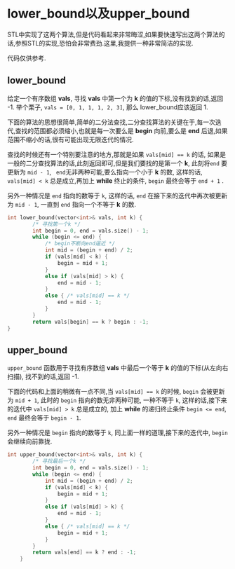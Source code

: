 # lower_bound以及upper_bound

STL中实现了这两个算法,但是代码看起来非常晦涩,如果要快速写出这两个算法的话,参照STL的实现,恐怕会非常费劲.这里,我提供一种非常简洁的实现.

代码仅供参考.

## lower_bound

给定一个有序数组 **vals**, 寻找 **vals** 中第一个为 **k** 的值的下标,没有找到的话,返回 -1.
举个栗子, `vals = [0, 1, 1, 1, 2, 3]`, 那么 lower_bound应该返回 1.

下面的算法的思想很简单,简单的二分法查找,二分查找算法的关键在于,每一次迭代,查找的范围都必须缩小,也就是每一次要么是 **begin** 向前,要么是 **end** 后退,如果范围不缩小的话,很有可能出现无限迭代的情况.

查找的时候还有一个特别要注意的地方,那就是如果 `vals[mid] == k` 的话, 如果是一般的二分查找算法的话,此刻返回即可,但是我们要找的是第一个 **k**, 此刻将`end` 要更新为 `mid - 1`, ` end`无非两种可能,要么指向一个小于 **k** 的数, 这样的话, `vals[mid] < k` 总是成立,再加上 **while** 终止的条件,  `begin` 最终会等于 `end + 1` . 

另外一种情况是 `end` 指向的数等于 `k`, 这样的话,  `end` 在接下来的迭代中再次被更新为 `mid - 1`, 一直到 `end` 指向一个不等于 **k** 的数.

```cpp
int lower_bound(vector<int>& vals, int k) {
		/* 寻找第一个k */
		int begin = 0, end = vals.size() - 1;
		while (begin <= end) {
			/* begin不断向end逼近 */
			int mid = (begin + end) / 2;
			if (vals[mid] < k) {
				begin = mid + 1;
			}
			else if (vals[mid] > k) {
				end = mid - 1;
			}
			else { /* vals[mid] == k */
				end = mid - 1;
			}
		}
		return vals[begin] == k ? begin : -1;
}
```

## upper_bound

`upper_bound` 函数用于寻找有序数组 **vals** 中最后一个等于 **k** 的值的下标(从左向右扫描), 找不到的话,返回 -1.

下面的代码和上面的稍微有一点不同,当 `vals[mid] == k` 的时候,  `begin` 会被更新为 `mid + 1`, 此时的 `begin` 指向的数无非两种可能, 一种不等于 `k`, 这样的话,接下来的迭代中 `vals[mid] > k` 总是成立的, 加上 **while** 的递归终止条件 `begin <= end`, `end` 最终会等于 `begin - 1`.

另外一种情况是 `begin` 指向的数等于 `k`, 同上面一样的道理,接下来的迭代中,  `begin` 会继续向前靠拢.

```cpp
int upper_bound(vector<int>& vals, int k) {
		/* 寻找最后一个k */
		int begin = 0, end = vals.size() - 1;
		while (begin <= end) {
			int mid = (begin + end) / 2;
			if (vals[mid] < k) {
				begin = mid + 1;
			}
			else if (vals[mid] > k) {
				end = mid - 1;
			}
			else { /* vals[mid] == k */
				begin = mid + 1;
			}
		}
		return vals[end] == k ? end : -1;
	}

```

